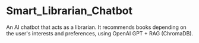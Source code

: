 # Smart_Librarian_Chatbot
An AI chatbot that acts as a librarian. It recommends books depending on the user's interests and preferences, using OpenAI GPT + RAG (ChromaDB).
